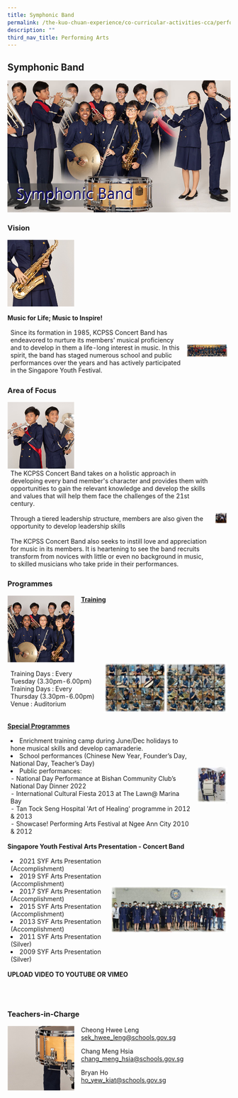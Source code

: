 ```yaml
---
title: Symphonic Band
permalink: /the-kuo-chuan-experience/co-curricular-activities-cca/performing-arts/symphonic-band/
description: ""
third_nav_title: Performing Arts
---
```

## Symphonic Band

![](/images/The%20Kuo%20Chuan%20Experience/CCA/Symphonic%20Band/symphonic%20band.jpg)


### Vision

<img src="/images/The%20Kuo%20Chuan%20Experience/CCA/Symphonic%20Band/band1.jpg" style="width:30%">

**Music for Life; Music to Inspire!**

<table>
<thead>
  <tr>
    <td>Since its formation in 1985, KCPSS Concert Band has endeavored to nurture its members' musical proficiency and to develop in them a life-long interest in music. In this spirit, the band has staged numerous school and public performances over the years and has actively participated in the Singapore Youth Festival.</td>
    <td><img src="/images/The%20Kuo%20Chuan%20Experience/CCA/Symphonic%20Band/vision_band.jpg" style="width:100%"></td>
  </tr>
</thead>
</table>


### Area of Focus


<img src="/images/The%20Kuo%20Chuan%20Experience/CCA/Symphonic%20Band/band2.jpg" style="width:30%;margin-right:15px;" align = "left">

<table>
<thead>
  <tr>
    <td>The KCPSS Concert Band takes on a holistic approach in developing every band member's character and provides them with opportunities to gain the relevant knowledge and develop the skills and values that will help them face the challenges of the 21st century. <br><br>Through a tiered leadership structure, members are also given the opportunity to develop leadership skills<br><br>The KCPSS Concert Band also seeks to instill love and appreciation for music in its members. It is heartening to see the band recruits transform from novices with little or even no background in music, to skilled musicians who take pride in their performances.</td>
    <td><img src="/images/The%20Kuo%20Chuan%20Experience/CCA/Symphonic%20Band/areaoffocus.jpg"  style="width:100%"></td>
  </tr>
</thead>
</table>

### Programmes 

<img src="/images/The%20Kuo%20Chuan%20Experience/CCA/Symphonic%20Band/band3.jpg" style="width:30%;margin-right:15px;" align = "left">


**<u>Training</u>**

<table>
<thead>
  <tr>
    <td>Training Days : Every Tuesday (3.30pm-6.00pm)<br>Training Days : Every Thursday (3.30pm-6.00pm)<br>Venue : Auditorium</td>
    <td><img src="/images/The%20Kuo%20Chuan%20Experience/CCA/Symphonic%20Band/practice_band.jpg" style="width:100%"></td>
  </tr>
</thead>
</table>


**<u>Special Programmes</u>**

<table>
<thead>
  <tr>
    <td> <li>Enrichment training camp during June/Dec holidays to hone musical skills and develop camaraderie.<br><li>School performances (Chinese New Year, Founder’s Day, National Day, Teacher’s Day) <br><li>Public performances:<br> - National Day Performance at Bishan Community Club’s National Day Dinner 2022<br> - International Cultural Fiesta 2013 at The Lawn@ Marina Bay<br> - Tan Tock Seng Hospital 'Art of Healing' programme in 2012 &amp; 2013 <br> - Showcase! Performing Arts Festival at Ngee Ann City 2010 &amp; 2012</td>
    <td><img src="/images/The%20Kuo%20Chuan%20Experience/CCA/Symphonic%20Band/programe_band.jpg" style="width:100%"></td>
  </tr>
</thead>
</table>

**Singapore Youth Festival Arts Presentation - Concert Band**

<table>
<thead>
  <tr>
    <td><li>2021 SYF Arts Presentation (Accomplishment)<br><li>2019 SYF Arts Presentation (Accomplishment)<br><li>2017 SYF Arts Presentation (Accomplishment)<br><li>2015 SYF Arts Presentation (Accomplishment)<br><li>2013 SYF Arts Presentation (Accomplishment)<br><li>2011 SYF Arts Presentation (Silver)<br><li>2009 SYF Arts Presentation (Silver)<br></td>
    <td><img src="/images/The%20Kuo%20Chuan%20Experience/CCA/Symphonic%20Band/syf.jpg" style="width:100%"></td>
  </tr>
</thead>
</table>


**UPLOAD VIDEO TO YOUTUBE OR VIMEO**

<BR><BR>

### Teachers-in-Charge

<img src="/images/The%20Kuo%20Chuan%20Experience/CCA/Symphonic%20Band/band4.jpg" style="width:30%;margin-right:15px;" align = "left">

Cheong Hwee Leng<br>
sek_hwee_leng@schools.gov.sg

Chang Meng Hsia<br>
chang_meng_hsia@schools.gov.sg

Bryan Ho<br>
ho_yew_kiat@schools.gov.sg